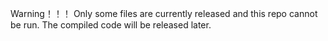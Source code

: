 Warning！！！ 
Only some files are currently released and this repo cannot be run. The compiled code will be released later.
